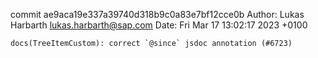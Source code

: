 commit ae9aca19e337a39740d318b9c0a83e7bf12cce0b
Author: Lukas Harbarth <lukas.harbarth@sap.com>
Date:   Fri Mar 17 13:02:17 2023 +0100

    docs(TreeItemCustom): correct `@since` jsdoc annotation (#6723)
